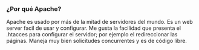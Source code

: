 ### ¿Por qué Apache?

Apache es usado por más de la mitad de servidores del mundo.
Es un web server facil de usar y configurar. Me gusta la facilidad que presenta el .htacces para configurar el servidor; por ejemplo el redireccionar las páginas.
Maneja muy bien solicitudes concurrentes y es de código libre.
